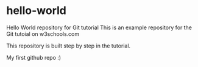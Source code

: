 # hello-world
Hello World repository for Git tutorial
This is an example repository for the Git tutoial on w3schools.com

This repository is built step by step in the tutorial.

My first github repo :)
